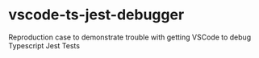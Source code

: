 # vscode-ts-jest-debugger
Reproduction case to demonstrate trouble with getting VSCode to debug Typescript Jest Tests

